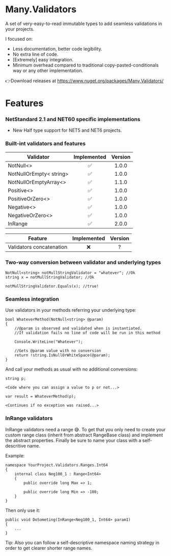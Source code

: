 # Many.Validators
A set of very-easy-to-read immutable types to add seamless validations in your projects.

I focused on:
- Less documentation, better code legibility.
- No extra line of code.
- [Extremely] easy integration.
- Minimum overhead compared to traditional copy-pasted-conditionals way or any other implementation.



👉Download releases at https://www.nuget.org/packages/Many.Validators/



# Features

### NetStandard 2.1 and NET60 specific implementations
- New Half type support for NET5 and NET6 projects.




### Built-int validators and features 

|Validator                      |Implemented|Version
|-------------------------------|:---------:|:--------------:
|NotNull<>                      |✅         |1.0.0
|NotNullOrEmpty< string>        |✅         |1.0.0
|NotNullOrEmptyArray<>          |✅         |1.1.0
|Positive<>                     |✅         |1.0.0
|PositiveOrZero<>               |✅         |1.0.0
|Negative<>                     |✅         |1.0.0
|NegativeOrZero<>               |✅         |1.0.0
|InRange                        |✅         |2.0.0




|Feature                    |Implemented|Version
|---------------------------|:---------:|:-------:
|Validators concatenation   |❌         |?




### Two-way conversion between validator and underlying types
```
NotNull<string> notMullStringValidator = "whatever"; //Ok
string x = notMullStringValidator; //Ok

notMullStringValidator.Equals(x); //true!
```

### Seamless integration
Use validators in your methods referring your underlying type:
```
bool WhateverMethod(NotNull<string> @param)
{
    //@param is observed and validated when is instantiated. 
    //If validation fails no line of code will be run in this method

    Console.WriteLine("Whatever");
    
    //Gets @param value with no conversion
    return !string.IsNullOrWhiteSpace(@param); 
}
```



And call your methods as usual with no additional conversions:

```
string p;

<Code where you can assign a value to p or not...>

var result = WhateverMethod(p);

<Continues if no exception was raised...>
```


### InRange validators
InRange validators need a range 😅. To get that you only need to create your custom range class (inherit from abstract RangeBase class) and implement the abstract properties. Finally be sure to name your class with a self-descritive name. 

Example:
```
namespace YourProject.Validators.Ranges.Int64
{
    internal class Neg100_1 : Range<Int64>
    {
        public override long Max => 1;

        public override long Min => -100;
    }
}
```

Then only use it:
```
public void DoSometing(InRange<Neg100_1, Int64> param1) 
{
    ...
}
```

Tip: Also you can follow a self-descriptive namespace naming strategy in order to get clearer shorter range names.
